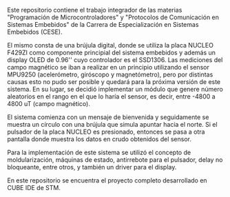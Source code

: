 Este repositorio contiene el trabajo integrador de las materias "Programación de Microcontroladores" y "Protocolos de Comunicación en Sistemas Embebidos" de la Carrera de Especialización en Sistemas Embebidos (CESE). 

El mismo consta de una brújula digital, donde se utiliza la placa NUCLEO F429ZI como componente principial del sistema embebidos y además un display OLED de 0.96'' cuyo controlador es el SSD1306. Las mediciones del campo magnético se iban a realizar en un principio utilizando el sensor MPU9250 (acelerómetro, giróscopo y magnetómetro), pero por distintas causas esto no pudo ser posible y quedará para la próxima versión de este sistema. En su lugar, se decidió implementar un módulo que genere número aleatorios en el rango en el que lo haría el sensor, es decir, entre -4800 a 4800 uT (campo magnético). 

El sistema comienza con un mensaje de bienvenida y seguidamente se muestra un círculo con una brújula que simula apuntar hacia el norte. Si el pulsador de la placa NUCLEO es presionado, entonces se pasa a otra pantalla donde muestra los datos en crudo obtenidos del sensor. 

Para la implementación de este sistema se utilizó el concepto de moldularización, máquinas de estado, antirrebote para el pulsador, delay no bloqueante, entre otros, y también un driver para el display.

En este repositorio se encuentra el proyecto completo desarrollado en CUBE IDE de STM.
